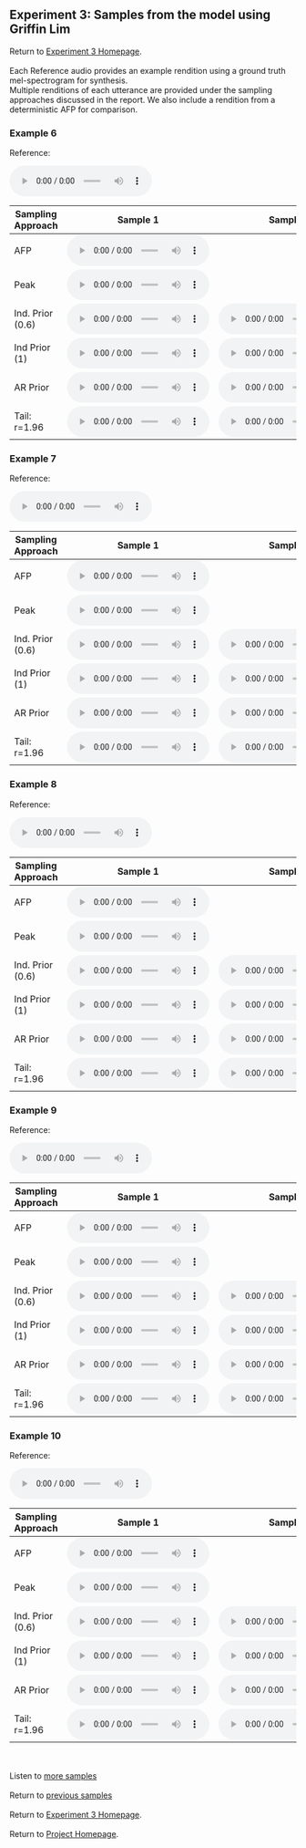 <!-- exp 1a -->

## Experiment 3: Samples from the model using Griffin Lim

Return to [Experiment 3 Homepage](https://ljlj9.github.io/mscproject/experiment_3.html).
<br><br>
Each Reference audio provides an example rendition using a ground truth mel-spectrogram for synthesis.
<br>
Multiple renditions of each utterance are provided under the sampling approaches discussed in the report.
We also include a rendition from a deterministic AFP for comparison.
### Example 6

Reference:        
<p><audio src="Experiment3/Example6/reference.wav" controls style="width: 250px;"></audio></p>

| Sampling Approach | Sample 1 | Sample 2 | Sample 3 | Sample 4 | Sample 5 |
| --- | --- | --- | --- | --- | --- |
| AFP | <audio src="afp_web_samples/Example6.wav" controls style="width: 250px;"></audio> | | | | |
| Peak  | <audio src="Experiment3/Example6/mean/sample_1.wav" controls style="width: 250px;"></audio> | | | | |
| Ind. Prior (0.6) | <audio src="Experiment3/Example6/scaled06/sample_1.wav" controls style="width: 250px;"></audio> | <audio src="Experiment3/Example6/scaled06/sample_2.wav" controls style="width: 250px;"></audio> | <audio src="Experiment3/Example6/scaled06/sample_3.wav" controls style="width: 250px;"></audio> | <audio src="Experiment3/Example6/scaled06/sample_4.wav" controls style="width: 250px;"></audio> | <audio src="Experiment3/Example6/scaled06/sample_5.wav" controls style="width: 250px;"></audio> |
| Ind Prior (1) | <audio src="Experiment3/Example6/prior/sample_1.wav" controls style="width: 250px;"></audio> | <audio src="Experiment3/Example6/prior/sample_2.wav" controls style="width: 250px;"></audio> | <audio src="Experiment3/Example6/prior/sample_3.wav" controls style="width: 250px;"></audio> | <audio src="Experiment3/Example6/prior/sample_4.wav" controls style="width: 250px;"></audio> | <audio src="Experiment3/Example6/prior/sample_5.wav" controls style="width: 250px;"></audio> |
| AR Prior | <audio src="Experiment3/Example6/ar_prior/sample_1.wav" controls style="width: 250px;"></audio> | <audio src="Experiment3/Example6/ar_prior/sample_2.wav" controls style="width: 250px;"></audio> | <audio src="Experiment3/Example6/ar_prior/sample_3.wav" controls style="width: 250px;"></audio> | <audio src="Experiment3/Example6/ar_prior/sample_4.wav" controls style="width: 250px;"></audio> | <audio src="Experiment3/Example6/ar_prior/sample_5.wav" controls style="width: 250px;"></audio> |
| Tail: r=1.96 | <audio src="Experiment3/Example6/tail2/sample_1.wav" controls style="width: 250px;"></audio> | <audio src="Experiment3/Example6/tail2/sample_2.wav" controls style="width: 250px;"></audio> | <audio src="Experiment3/Example6/tail2/sample_3.wav" controls style="width: 250px;"></audio> | <audio src="Experiment3/Example6/tail2/sample_4.wav" controls style="width: 250px;"></audio> | <audio src="Experiment3/Example6/tail2/sample_5.wav" controls style="width: 250px;"></audio> |

### Example 7

Reference:          
<p><audio src="Experiment3/Example7/reference.wav" controls style="width: 250px;"></audio></p>

| Sampling Approach | Sample 1 | Sample 2 | Sample 3 | Sample 4 | Sample 5 |
| --- | --- | --- | --- | --- | --- |
| AFP | <audio src="afp_web_samples/Example7.wav" controls style="width: 250px;"></audio> | | | | |
| Peak  | <audio src="Experiment3/Example7/mean/sample_1.wav" controls style="width: 250px;"></audio> | | | | |
| Ind. Prior (0.6) | <audio src="Experiment3/Example7/scaled06/sample_1.wav" controls style="width: 250px;"></audio> | <audio src="Experiment3/Example7/scaled06/sample_2.wav" controls style="width: 250px;"></audio> | <audio src="Experiment3/Example7/scaled06/sample_3.wav" controls style="width: 250px;"></audio> | <audio src="Experiment3/Example7/scaled06/sample_4.wav" controls style="width: 250px;"></audio> | <audio src="Experiment3/Example7/scaled06/sample_5.wav" controls style="width: 250px;"></audio> |
| Ind Prior (1) | <audio src="Experiment3/Example7/prior/sample_1.wav" controls style="width: 250px;"></audio> | <audio src="Experiment3/Example7/prior/sample_2.wav" controls style="width: 250px;"></audio> | <audio src="Experiment3/Example7/prior/sample_3.wav" controls style="width: 250px;"></audio> | <audio src="Experiment3/Example7/prior/sample_4.wav" controls style="width: 250px;"></audio> | <audio src="Experiment3/Example7/prior/sample_5.wav" controls style="width: 250px;"></audio> |
| AR Prior | <audio src="Experiment3/Example7/ar_prior/sample_1.wav" controls style="width: 250px;"></audio> | <audio src="Experiment3/Example7/ar_prior/sample_2.wav" controls style="width: 250px;"></audio> | <audio src="Experiment3/Example7/ar_prior/sample_3.wav" controls style="width: 250px;"></audio> | <audio src="Experiment3/Example7/ar_prior/sample_4.wav" controls style="width: 250px;"></audio> | <audio src="Experiment3/Example7/ar_prior/sample_5.wav" controls style="width: 250px;"></audio> |
| Tail: r=1.96 | <audio src="Experiment3/Example7/tail2/sample_1.wav" controls style="width: 250px;"></audio> | <audio src="Experiment3/Example7/tail2/sample_2.wav" controls style="width: 250px;"></audio> | <audio src="Experiment3/Example7/tail2/sample_3.wav" controls style="width: 250px;"></audio> | <audio src="Experiment3/Example7/tail2/sample_4.wav" controls style="width: 250px;"></audio> | <audio src="Experiment3/Example7/tail2/sample_5.wav" controls style="width: 250px;"></audio> |

### Example 8

Reference:          
<p><audio src="Experiment3/Example8/reference.wav" controls style="width: 250px;"></audio></p>

| Sampling Approach | Sample 1 | Sample 2 | Sample 3 | Sample 4 | Sample 5 |
| --- | --- | --- | --- | --- | --- |
| AFP | <audio src="afp_web_samples/Example8.wav" controls style="width: 250px;"></audio> | | | | |
| Peak  | <audio src="Experiment3/Example8/mean/sample_1.wav" controls style="width: 250px;"></audio> | | | | |
| Ind. Prior (0.6) | <audio src="Experiment3/Example8/scaled06/sample_1.wav" controls style="width: 250px;"></audio> | <audio src="Experiment3/Example8/scaled06/sample_2.wav" controls style="width: 250px;"></audio> | <audio src="Experiment3/Example8/scaled06/sample_3.wav" controls style="width: 250px;"></audio> | <audio src="Experiment3/Example8/scaled06/sample_4.wav" controls style="width: 250px;"></audio> | <audio src="Experiment3/Example8/scaled06/sample_5.wav" controls style="width: 250px;"></audio> |
| Ind Prior (1) | <audio src="Experiment3/Example8/prior/sample_1.wav" controls style="width: 250px;"></audio> | <audio src="Experiment3/Example8/prior/sample_2.wav" controls style="width: 250px;"></audio> | <audio src="Experiment3/Example8/prior/sample_3.wav" controls style="width: 250px;"></audio> | <audio src="Experiment3/Example8/prior/sample_4.wav" controls style="width: 250px;"></audio> | <audio src="Experiment3/Example8/prior/sample_5.wav" controls style="width: 250px;"></audio> |
| AR Prior | <audio src="Experiment3/Example8/ar_prior/sample_1.wav" controls style="width: 250px;"></audio> | <audio src="Experiment3/Example8/ar_prior/sample_2.wav" controls style="width: 250px;"></audio> | <audio src="Experiment3/Example8/ar_prior/sample_3.wav" controls style="width: 250px;"></audio> | <audio src="Experiment3/Example8/ar_prior/sample_4.wav" controls style="width: 250px;"></audio> | <audio src="Experiment3/Example8/ar_prior/sample_5.wav" controls style="width: 250px;"></audio> |
| Tail: r=1.96 | <audio src="Experiment3/Example8/tail2/sample_1.wav" controls style="width: 250px;"></audio> | <audio src="Experiment3/Example8/tail2/sample_2.wav" controls style="width: 250px;"></audio> | <audio src="Experiment3/Example8/tail2/sample_3.wav" controls style="width: 250px;"></audio> | <audio src="Experiment3/Example8/tail2/sample_4.wav" controls style="width: 250px;"></audio> | <audio src="Experiment3/Example8/tail2/sample_5.wav" controls style="width: 250px;"></audio> |

### Example 9

Reference:          
<p><audio src="Experiment3/Example9/reference.wav" controls style="width: 250px;"></audio></p>

| Sampling Approach | Sample 1 | Sample 2 | Sample 3 | Sample 4 | Sample 5 |
| --- | --- | --- | --- | --- | --- |
| AFP | <audio src="afp_web_samples/Example9.wav" controls style="width: 250px;"></audio> | | | | |
| Peak  | <audio src="Experiment3/Example9/peak/sample_1.wav" controls style="width: 250px;"></audio> | | | | |
| Ind. Prior (0.6) | <audio src="Experiment3/Example9/scaled06/sample_1.wav" controls style="width: 250px;"></audio> | <audio src="Experiment3/Example9/scaled06/sample_2.wav" controls style="width: 250px;"></audio> | <audio src="Experiment3/Example9/scaled06/sample_3.wav" controls style="width: 250px;"></audio> | <audio src="Experiment3/Example9/scaled06/sample_4.wav" controls style="width: 250px;"></audio> | <audio src="Experiment3/Example9/scaled06/sample_5.wav" controls style="width: 250px;"></audio> |
| Ind Prior (1) | <audio src="Experiment3/Example9/prior/sample_1.wav" controls style="width: 250px;"></audio> | <audio src="Experiment3/Example9/prior/sample_2.wav" controls style="width: 250px;"></audio> | <audio src="Experiment3/Example9/prior/sample_3.wav" controls style="width: 250px;"></audio> | <audio src="Experiment3/Example9/prior/sample_4.wav" controls style="width: 250px;"></audio> | <audio src="Experiment3/Example9/prior/sample_5.wav" controls style="width: 250px;"></audio> |
| AR Prior | <audio src="Experiment3/Example9/ar_prior/sample_1.wav" controls style="width: 250px;"></audio> | <audio src="Experiment3/Example9/ar_prior/sample_2.wav" controls style="width: 250px;"></audio> | <audio src="Experiment3/Example9/ar_prior/sample_3.wav" controls style="width: 250px;"></audio> | <audio src="Experiment3/Example9/ar_prior/sample_4.wav" controls style="width: 250px;"></audio> | <audio src="Experiment3/Example9/ar_prior/sample_5.wav" controls style="width: 250px;"></audio> |
| Tail: r=1.96 | <audio src="Experiment3/Example9/tail2/sample_1.wav" controls style="width: 250px;"></audio> | <audio src="Experiment3/Example9/tail2/sample_2.wav" controls style="width: 250px;"></audio> | <audio src="Experiment3/Example9/tail2/sample_3.wav" controls style="width: 250px;"></audio> | <audio src="Experiment3/Example9/tail2/sample_4.wav" controls style="width: 250px;"></audio> | <audio src="Experiment3/Example9/tail2/sample_5.wav" controls style="width: 250px;"></audio> |

### Example 10

Reference:          
<p><audio src="Experiment3/Example10/reference.wav" controls style="width: 250px;"></audio></p>

| Sampling Approach | Sample 1 | Sample 2 | Sample 3 | Sample 4 | Sample 5 |
| --- | --- | --- | --- | --- | --- |
| AFP | <audio src="afp_web_samples/Example10.wav" controls style="width: 250px;"></audio> | | | | |
| Peak  | <audio src="Experiment3/Example10/peak/sample_1.wav" controls style="width: 250px;"></audio> | | | | |
| Ind. Prior (0.6) | <audio src="Experiment3/Example10/scaled06/sample_1.wav" controls style="width: 250px;"></audio> | <audio src="Experiment3/Example10/scaled06/sample_2.wav" controls style="width: 250px;"></audio> | <audio src="Experiment3/Example10/scaled06/sample_3.wav" controls style="width: 250px;"></audio> | <audio src="Experiment3/Example10/scaled06/sample_4.wav" controls style="width: 250px;"></audio> | <audio src="Experiment3/Example10/scaled06/sample_5.wav" controls style="width: 250px;"></audio> |
| Ind Prior (1) | <audio src="Experiment3/Example10/prior/sample_1.wav" controls style="width: 250px;"></audio> | <audio src="Experiment3/Example10/prior/sample_2.wav" controls style="width: 250px;"></audio> | <audio src="Experiment3/Example10/prior/sample_3.wav" controls style="width: 250px;"></audio> | <audio src="Experiment3/Example10/prior/sample_4.wav" controls style="width: 250px;"></audio> | <audio src="Experiment3/Example10/prior/sample_5.wav" controls style="width: 250px;"></audio> |
| AR Prior | <audio src="Experiment3/Example10/ar_prior/sample_1.wav" controls style="width: 250px;"></audio> | <audio src="Experiment3/Example10/ar_prior/sample_2.wav" controls style="width: 250px;"></audio> | <audio src="Experiment3/Example10/ar_prior/sample_3.wav" controls style="width: 250px;"></audio> | <audio src="Experiment3/Example10/ar_prior/sample_4.wav" controls style="width: 250px;"></audio> | <audio src="Experiment3/Example10/ar_prior/sample_5.wav" controls style="width: 250px;"></audio> |
| Tail: r=1.96 | <audio src="Experiment3/Example10/tail2/sample_1.wav" controls style="width: 250px;"></audio> | <audio src="Experiment3/Example10/tail2/sample_2.wav" controls style="width: 250px;"></audio> | <audio src="Experiment3/Example10/tail2/sample_3.wav" controls style="width: 250px;"></audio> | <audio src="Experiment3/Example10/tail2/sample_4.wav" controls style="width: 250px;"></audio> | <audio src="Experiment3/Example10/tail2/sample_5.wav" controls style="width: 250px;"></audio> |


<br><br>
Listen to [more samples](https://ljlj9.github.io/mscproject/experiment_3_iii.html)
<br><br>
Return to [previous samples](https://ljlj9.github.io/mscproject/experiment_3_i.html)
<br><br>
Return to [Experiment 3 Homepage](https://ljlj9.github.io/mscproject/experiment_3.html).
<br><br>
Return to [Project Homepage](https://ljlj9.github.io/mscproject/index.html).
